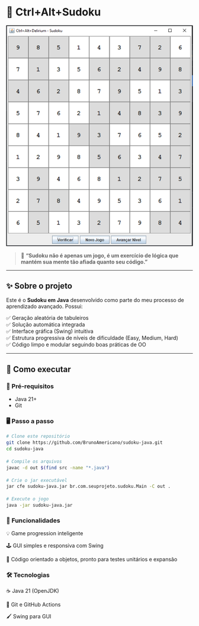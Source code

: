 # 🎯 Ctrl+Alt+Sudoku

![Build](https://github.com/BrunoAmericano/sudoko-java/blob/main/Screenshot_1.png?raw=true)

> 🧠 **“Sudoku não é apenas um jogo, é um exercício de lógica que mantém sua mente tão afiada quanto seu código.”**

---

## ✨ Sobre o projeto

Este é o **Sudoku em Java** desenvolvido como parte do meu processo de aprendizado avançado. Possui:

✅ Geração aleatória de tabuleiros  
✅ Solução automática integrada  
✅ Interface gráfica (Swing) intuitiva  
✅ Estrutura progressiva de níveis de dificuldade (Easy, Medium, Hard)  
✅ Código limpo e modular seguindo boas práticas de OO

---

## 🚀 Como executar

### 🔧 Pré-requisitos

- Java 21+
- Git

### 🖥️ Passo a passo

```bash
# Clone este repositório
git clone https://github.com/BrunoAmericano/sudoku-java.git
cd sudoku-java

# Compile os arquivos
javac -d out $(find src -name "*.java")

# Crie o jar executável
jar cfe sudoku-java.jar br.com.seuprojeto.sudoku.Main -C out .

# Execute o jogo
java -jar sudoku-java.jar
```

### 🧩 Funcionalidades
💡 Game progression inteligente

🕹️ GUI simples e responsiva com Swing

📝 Código orientado a objetos, pronto para testes unitários e expansão

### 🛠️ Tecnologias
☕ Java 21 (OpenJDK)

🐙 Git e GitHub Actions

🖌️ Swing para GUI

